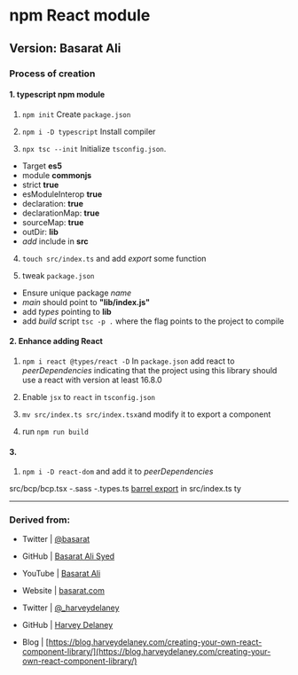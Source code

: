 # npm React module

## Version: Basarat Ali

### Process of creation

#### 1. typescript npm module

1. `npm init`
Create `package.json`

2. `npm i -D typescript`
Install compiler

3. `npx tsc --init`
Initialize `tsconfig.json`.
* Target **es5**
* module **commonjs**
* strict **true**
* esModuleInterop **true**
* declaration: **true**
* declarationMap: **true**
* sourceMap: **true**
* outDir: **lib**
* *add* include in **src**

4. `touch src/index.ts` and add *export* some function

5. tweak `package.json`
* Ensure unique package *name*
* *main* should point to **"lib/index.js"**
* add *types* pointing to **lib**
* add *build* script `tsc -p .` where the flag points to the project to compile

#### 2. Enhance adding React

1. `npm i react @types/react -D`
In `package.json` add react to *peerDependencies* indicating that the project using this library should use a react with version at least 16.8.0

2. Enable `jsx` to `react` in `tsconfig.json`

3. `mv src/index.ts src/index.tsx`and modify it to export a component

4. run `npm run build`

#### 3.

1. `npm i -D react-dom` and add it to *peerDependencies*

src/bcp/bcp.tsx -.sass -.types.ts
[barrel export](https://github.com/basarat/typescript-book/blob/master/docs/tips/barrel.md) in src/index.ts
ty

***

### Derived from:
* Twitter   | [@basarat](https://twitter.com/basarat)
* GitHub    | [Basarat Ali Syed](https://github.com/basarat)
* YouTube   | [Basarat Ali](https://www.youtube.com/channel/UCGD_0i6L48hucTiiyhb5QzQ)
* Website   | [basarat.com](https://basarat.com/)

* Twitter   | [@_harveydelaney](https://twitter.com/_harveydelaney)
* GitHub    | [Harvey Delaney](https://github.com/HarveyD)
* Blog      | [https://blog.harveydelaney.com/creating-your-own-react-component-library/](https://blog.harveydelaney.com/creating-your-own-react-component-library/)
